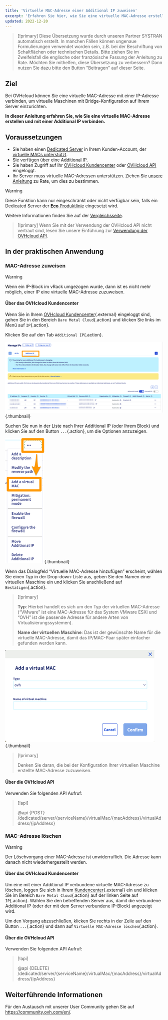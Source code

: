 ```yaml
---
title: 'Virtuelle MAC-Adresse einer Additional IP zuweisen'
excerpt: 'Erfahren Sie hier, wie Sie eine virtuelle MAC-Adresse erstellen und mit einer Additional IP verbinden'
updated: 2022-12-20
---
```


> [!primary]
> Diese Übersetzung wurde durch unseren Partner SYSTRAN automatisch erstellt. In manchen Fällen können ungenaue Formulierungen verwendet worden sein, z.B. bei der Beschriftung von Schaltflächen oder technischen Details. Bitte ziehen Sie im Zweifelsfall die englische oder französische Fassung der Anleitung zu Rate. Möchten Sie mithelfen, diese Übersetzung zu verbessern? Dann nutzen Sie dazu bitte den Button "Beitragen" auf dieser Seite.
>

## Ziel

Bei OVHcloud können Sie eine virtuelle MAC-Adresse mit einer IP-Adresse verbinden, um virtuelle Maschinen mit Bridge-Konfiguration auf Ihrem Server einzurichten.

**In dieser Anleitung erfahren Sie, wie Sie eine virtuelle MAC-Adresse erstellen und mit einer Additional IP verbinden.**

## Voraussetzungen

- Sie haben einen [Dedicated Server](https://www.ovhcloud.com/de/bare-metal/) in Ihrem Kunden-Account, der [virtuelle MACs unterstützt](/pages/bare_metal_cloud/dedicated_servers/network_support_virtual_mac).
- Sie verfügen über eine [Additional IP](https://www.ovhcloud.com/de/bare-metal/ip/).
- Sie haben Zugriff auf Ihr [OVHcloud Kundencenter](https://www.ovh.com/auth/?action=gotomanager&from=https://www.ovh.de/&ovhSubsidiary=de) oder [OVHcloud API](https://api.ovh.com/) eingeloggt.
- Ihr Server muss virtuelle MAC-Adressen unterstützen. Ziehen Sie [unsere Anleitung](/pages/bare_metal_cloud/dedicated_servers/network_support_virtual_mac) zu Rate, um dies zu bestimmen.

> [!warning]
> Diese Funktion kann nur eingeschränkt oder nicht verfügbar sein, falls ein Dedicated Server der [**Eco** Produktlinie](https://eco.ovhcloud.com/de/about/) eingesetzt wird.
>
> Weitere Informationen finden Sie auf der [Vergleichsseite](https://eco.ovhcloud.com/de/compare/).

> [!primary]
> Wenn Sie mit der Verwendung der OVHcloud API nicht vertraut sind, lesen Sie unsere Einführung zur [Verwendung der OVHcloud API](/pages/manage_and_operate/api/first-steps).

## In der praktischen Anwendung

### MAC-Adresse zuweisen

> [!warning]
>
> Wenn ein IP-Block im vRack umgezogen wurde, dann ist es nicht mehr möglich, einer IP eine virtuelle MAC-Adresse zuzuweisen.
>

#### Über das OVHcloud Kundencenter

Wenn Sie in Ihrem [OVHcloud Kundencenter](https://www.ovh.com/auth/?action=gotomanager&from=https://www.ovh.de/&ovhSubsidiary=de){.external} eingeloggt sind, gehen Sie in den Bereich `Bare Metal Cloud`{.action} und klicken Sie links im Menü auf `IP`{.action}.

Klicken Sie auf den Tab `Additional IP`{.action}.

![manage IPs](images/manageIPs2022.png){.thumbnail}

Suchen Sie nun in der Liste nach Ihrer Additional IP (oder Ihrem Block) und klicken Sie auf den Button `...`{.action}, um die Optionen anzuzeigen.

![IP](images/addvmac.png){.thumbnail}

Wenn das Dialogfeld “Virtuelle MAC-Adresse hinzufügen” erscheint, wählen Sie einen Typ in der Drop-down-Liste aus, geben Sie den Namen einer virtuellen Maschine ein und klicken Sie anschließend auf `Bestätigen`{.action}.

> [!primary]
>
> **Typ**: Hierbei handelt es sich um den Typ der virtuellen MAC-Adresse (“VMware” ist eine MAC-Adresse für das System VMware ESXi und “OVH” ist die passende Adresse für andere Arten von Virtualisierungssystemen).
>
> **Name der virtuellen Maschine**: Das ist der gewünschte Name für die virtuelle MAC-Adresse, damit das IP/MAC-Paar später einfacher gefunden werden kann.
>

![Additional IP](images/addvmac2.png){.thumbnail}

> [!primary]
>
> Denken Sie daran, die bei der Konfiguration Ihrer virtuellen Maschine erstellte MAC-Adresse zuzuweisen.
> 

#### Über die OVHcloud API

Verwenden Sie folgenden API Aufruf:

> [!api]
>
> @api {POST} /dedicated/server/{serviceName}/virtualMac/{macAddress}/virtualAddress/{ipAddress}

### MAC-Adresse löschen

> [!warning]
>
> Der Löschvorgang einer MAC-Adresse ist unwiderruflich. Die Adresse kann danach nicht wiederhergestellt werden.
> 

#### Über das OVHcloud Kundencenter

Um eine mit einer Additional IP verbundene virtuelle MAC-Adresse zu löschen, loggen Sie sich in Ihrem [Kundencenter](https://www.ovh.com/auth/?action=gotomanager&from=https://www.ovh.de/&ovhSubsidiary=de){.external} ein und klicken Sie im Bereich `Bare Metal Cloud`{.action} auf der linken Seite auf `IP`{.action}. Wählen Sie den betreffenden Server aus, damit die verbundene Additional IP (oder der mit dem Server verbundene IP-Block) angezeigt wird.

Um den Vorgang abzuschließen, klicken Sie rechts in der Zeile auf den Button `...`{.action} und dann auf `Virtuelle MAC-Adresse löschen`{.action}.

#### Über die OVHcloud API

Verwenden Sie folgenden API Aufruf:

> [!api]
>
> @api {DELETE} /dedicated/server/{serviceName}/virtualMac/{macAddress}/virtualAddress/{ipAddress}
>

## Weiterführende Informationen

Für den Austausch mit unserer User Community gehen Sie auf <https://community.ovh.com/en/>.

